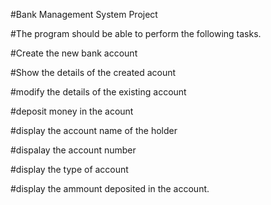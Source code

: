 #Bank Management System Project

#The program should be able to perform the following  tasks.

#Create the new bank account

#Show the details of the created acount

#modify the details of the existing account

#deposit money in the acount

#display the account name of the holder

#dispalay the account number

#display the type of account

#display the ammount deposited in the account.





  